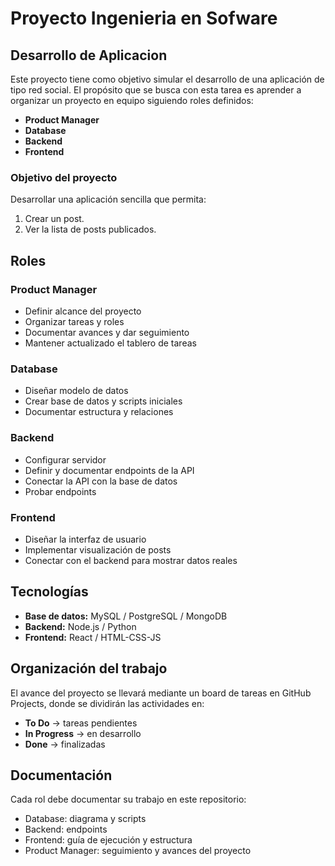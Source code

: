 # Proyecto Ingenieria en Sofware

## Desarrollo de Aplicacion

Este proyecto tiene como objetivo simular el desarrollo de una aplicación de tipo red social. El propósito que se busca con esta tarea es aprender a organizar un proyecto en equipo siguiendo roles definidos:

* **Product Manager**
* **Database**
* **Backend**
* **Frontend**

### Objetivo del proyecto

Desarrollar una aplicación sencilla que permita:
1. Crear un post.
2. Ver la lista de posts publicados.
   

## Roles 

### Product Manager
* Definir alcance del proyecto
* Organizar tareas y roles
* Documentar avances y dar seguimiento
* Mantener actualizado el tablero de tareas

### Database
* Diseñar modelo de datos
* Crear base de datos y scripts iniciales
* Documentar estructura y relaciones

### Backend

* Configurar servidor
* Definir y documentar endpoints de la API
* Conectar la API con la base de datos
* Probar endpoints 

### Frontend

* Diseñar la interfaz de usuario
* Implementar visualización de posts
* Conectar con el backend para mostrar datos reales

## Tecnologías 

* **Base de datos:** MySQL / PostgreSQL / MongoDB
* **Backend:** Node.js / Python 
* **Frontend:** React / HTML-CSS-JS 


## Organización del trabajo

El avance del proyecto se llevará mediante un board de tareas en GitHub Projects, donde se dividirán las actividades en:

* **To Do** → tareas pendientes
* **In Progress** → en desarrollo
* **Done** → finalizadas

## Documentación

Cada rol debe documentar su trabajo en este repositorio:

* Database: diagrama y scripts
* Backend: endpoints
* Frontend: guía de ejecución y estructura
* Product Manager: seguimiento y avances del proyecto
